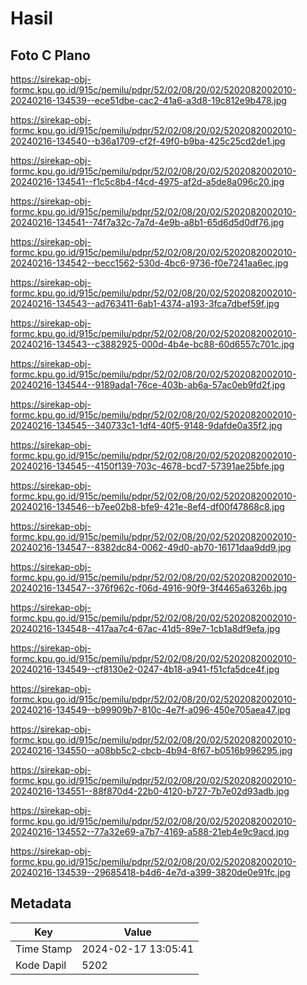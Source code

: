 # Hasil

## Foto C Plano

https://sirekap-obj-formc.kpu.go.id/915c/pemilu/pdpr/52/02/08/20/02/5202082002010-20240216-134539--ece51dbe-cac2-41a6-a3d8-19c812e9b478.jpg

https://sirekap-obj-formc.kpu.go.id/915c/pemilu/pdpr/52/02/08/20/02/5202082002010-20240216-134540--b36a1709-cf2f-49f0-b9ba-425c25cd2de1.jpg

https://sirekap-obj-formc.kpu.go.id/915c/pemilu/pdpr/52/02/08/20/02/5202082002010-20240216-134541--f1c5c8b4-f4cd-4975-af2d-a5de8a096c20.jpg

https://sirekap-obj-formc.kpu.go.id/915c/pemilu/pdpr/52/02/08/20/02/5202082002010-20240216-134541--74f7a32c-7a7d-4e9b-a8b1-65d6d5d0df76.jpg

https://sirekap-obj-formc.kpu.go.id/915c/pemilu/pdpr/52/02/08/20/02/5202082002010-20240216-134542--becc1562-530d-4bc6-9736-f0e7241aa6ec.jpg

https://sirekap-obj-formc.kpu.go.id/915c/pemilu/pdpr/52/02/08/20/02/5202082002010-20240216-134543--ad763411-6ab1-4374-a193-3fca7dbef59f.jpg

https://sirekap-obj-formc.kpu.go.id/915c/pemilu/pdpr/52/02/08/20/02/5202082002010-20240216-134543--c3882925-000d-4b4e-bc88-60d6557c701c.jpg

https://sirekap-obj-formc.kpu.go.id/915c/pemilu/pdpr/52/02/08/20/02/5202082002010-20240216-134544--9189ada1-76ce-403b-ab6a-57ac0eb9fd2f.jpg

https://sirekap-obj-formc.kpu.go.id/915c/pemilu/pdpr/52/02/08/20/02/5202082002010-20240216-134545--340733c1-1df4-40f5-9148-9dafde0a35f2.jpg

https://sirekap-obj-formc.kpu.go.id/915c/pemilu/pdpr/52/02/08/20/02/5202082002010-20240216-134545--4150f139-703c-4678-bcd7-57391ae25bfe.jpg

https://sirekap-obj-formc.kpu.go.id/915c/pemilu/pdpr/52/02/08/20/02/5202082002010-20240216-134546--b7ee02b8-bfe9-421e-8ef4-df00f47868c8.jpg

https://sirekap-obj-formc.kpu.go.id/915c/pemilu/pdpr/52/02/08/20/02/5202082002010-20240216-134547--8382dc84-0062-49d0-ab70-16171daa9dd9.jpg

https://sirekap-obj-formc.kpu.go.id/915c/pemilu/pdpr/52/02/08/20/02/5202082002010-20240216-134547--376f962c-f06d-4916-90f9-3f4465a6326b.jpg

https://sirekap-obj-formc.kpu.go.id/915c/pemilu/pdpr/52/02/08/20/02/5202082002010-20240216-134548--417aa7c4-67ac-41d5-89e7-1cb1a8df9efa.jpg

https://sirekap-obj-formc.kpu.go.id/915c/pemilu/pdpr/52/02/08/20/02/5202082002010-20240216-134549--cf8130e2-0247-4b18-a941-f51cfa5dce4f.jpg

https://sirekap-obj-formc.kpu.go.id/915c/pemilu/pdpr/52/02/08/20/02/5202082002010-20240216-134549--b99909b7-810c-4e7f-a096-450e705aea47.jpg

https://sirekap-obj-formc.kpu.go.id/915c/pemilu/pdpr/52/02/08/20/02/5202082002010-20240216-134550--a08bb5c2-cbcb-4b94-8f67-b0516b996295.jpg

https://sirekap-obj-formc.kpu.go.id/915c/pemilu/pdpr/52/02/08/20/02/5202082002010-20240216-134551--88f870d4-22b0-4120-b727-7b7e02d93adb.jpg

https://sirekap-obj-formc.kpu.go.id/915c/pemilu/pdpr/52/02/08/20/02/5202082002010-20240216-134552--77a32e69-a7b7-4169-a588-21eb4e9c9acd.jpg

https://sirekap-obj-formc.kpu.go.id/915c/pemilu/pdpr/52/02/08/20/02/5202082002010-20240216-134539--29685418-b4d6-4e7d-a399-3820de0e91fc.jpg


## Metadata

| Key        | Value               |
| ---------- | ------------------- |
| Time Stamp | 2024-02-17 13:05:41 |
| Kode Dapil | 5202                |



